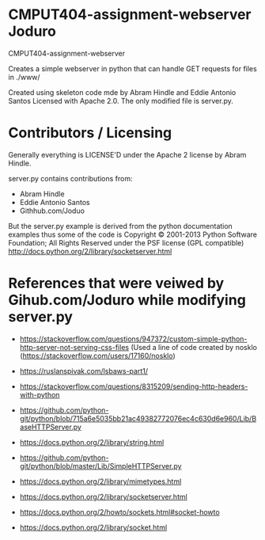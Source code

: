 CMPUT404-assignment-webserver Joduro
=============================

CMPUT404-assignment-webserver

Creates a simple webserver in python that can handle GET requests for files in ./www/

Created using skeleton code mde  by Abram Hindle and Eddie Antonio Santos Licensed with Apache 2.0. The only modified file is server.py.

Contributors / Licensing
========================

Generally everything is LICENSE'D under the Apache 2 license by Abram Hindle.

server.py contains contributions from:

* Abram Hindle
* Eddie Antonio Santos
* Githhub.com/Joduo

But the server.py example is derived from the python documentation
examples thus some of the code is Copyright © 2001-2013 Python
Software Foundation; All Rights Reserved under the PSF license (GPL
compatible) http://docs.python.org/2/library/socketserver.html

References that were veiwed by Gihub.com/Joduro while modifying server.py
========================
- https://stackoverflow.com/questions/947372/custom-simple-python-http-server-not-serving-css-files (Used a line of code created by nosklo (https://stackoverflow.com/users/17160/nosklo)

- https://ruslanspivak.com/lsbaws-part1/

- https://stackoverflow.com/questions/8315209/sending-http-headers-with-python

- https://github.com/python-git/python/blob/715a6e5035bb21ac49382772076ec4c630d6e960/Lib/BaseHTTPServer.py

- https://docs.python.org/2/library/string.html

- https://github.com/python-git/python/blob/master/Lib/SimpleHTTPServer.py

- https://docs.python.org/2/library/mimetypes.html

- https://docs.python.org/2/library/socketserver.html

- https://docs.python.org/2/howto/sockets.html#socket-howto

- https://docs.python.org/2/library/socket.html

